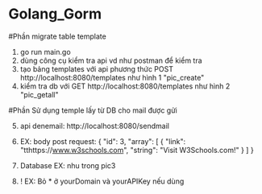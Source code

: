 # Golang_Gorm
#Phần migrate table template
1. go run main.go 
2. dùng công cụ kiểm tra api vd như postman để kiểm tra 
3. tạo bảng templates với api phương thức POST http://localhost:8080/templates như hình 1 "pic_create"
4. kiểm tra db với GET http://localhost:8080/templates như hình 2 "pic_getall"

#Phần Sử dụng temple lấy từ DB cho mail được gửi


5. api denemail: http://localhost:8080/sendmail

6. EX: body post request:
{
    "id": 3,
    "array":
    [
        {
            "link": "tthttps://www.w3schools.com",
            "string": "Visit W3Schools.com!"
        }
    ]
}

7. Database EX: nhu trong pic3

8. ! EX: Bỏ * ở yourDomain và yourAPIKey nếu dùng
